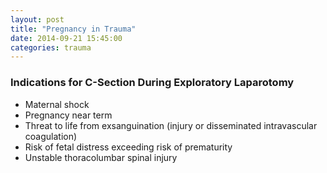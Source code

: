 ```yaml
---
layout: post
title: "Pregnancy in Trauma"
date: 2014-09-21 15:45:00
categories: trauma
---
```


### Indications for C-Section During Exploratory Laparotomy

* Maternal shock
* Pregnancy near term
* Threat to life from exsanguination (injury or disseminated intravascular coagulation)
* Risk of fetal distress exceeding risk of prematurity
* Unstable thoracolumbar spinal injury